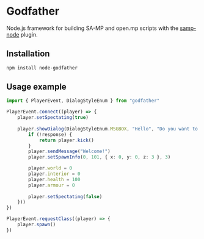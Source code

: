 
# Godfather

Node.js framework for building SA-MP and open.mp scripts with the [samp-node](https://github.com/AmyrAhmady/samp-node) plugin.


## Installation

```bash
npm install node-godfather
```
    
## Usage example

```typescript
import { PlayerEvent, DialogStyleEnum } from "godfather"

PlayerEvent.connect((player) => {
    player.setSpectating(true)
    
    player.showDialog(DialogStyleEnum.MSGBOX, "Hello", "Do you want to access the server?", "Spawn", "Leave", ((response) => {
        if (!response) {
            return player.kick()
        }
        player.sendMessage("Welcome!")
        player.setSpawnInfo(0, 101, { x: 0, y: 0, z: 3 }, 3)

        player.world = 0
        player.interior = 0
        player.health = 100
        player.armour = 0
    
        player.setSpectating(false)
    }))
})

PlayerEvent.requestClass((player) => {
    player.spawn()
})
```
